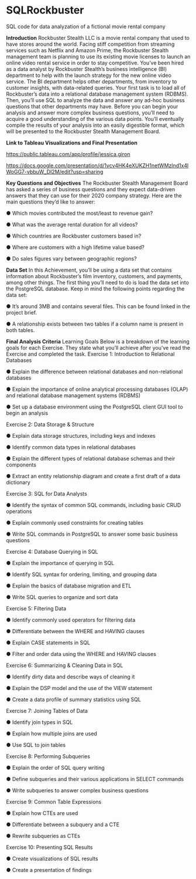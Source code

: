# SQLRockbuster
SQL code for data analyzation of a fictional movie rental company 

**Introduction**
Rockbuster Stealth LLC is a movie rental company that used to have stores around the
world. Facing stiff competition from streaming services such as Netflix and Amazon Prime,
the Rockbuster Stealth management team is planning to use its existing movie licenses to
launch an online video rental service in order to stay competitive.
You’ve been hired as a data analyst by Rockbuster Stealth’s business intelligence (BI)
department to help with the launch strategy for the new online video service. The BI
department helps other departments, from inventory to customer insights, with data-related
queries. Your first task is to load all of Rockbuster’s data into a relational database
management system (RDBMS). Then, you’ll use SQL to analyze the data and answer any
ad-hoc business questions that other departments may have.
Before you can begin your analysis and answer more complex business questions, you’ll
need to acquire a good understanding of the various data points. You’ll eventually compile
the results of your analysis into an easily digestible format, which will be presented to the
Rockbuster Stealth Management Board.

**Link to Tableau Visualizations and Final Presentation**

https://public.tableau.com/app/profile/jessica.giron

https://docs.google.com/presentation/d/1vcv4HK4eXUKZH1netWMzlnd1x4lWoGG7-vbbuW_DI2M/edit?usp=sharing

**Key Questions and Objectives**
The Rockbuster Stealth Management Board has asked a series of business questions and
they expect data-driven answers that they can use for their 2020 company strategy. Here are
the main questions they’d like to answer:

● Which movies contributed the most/least to revenue gain?

● What was the average rental duration for all videos?

● Which countries are Rockbuster customers based in?

● Where are customers with a high lifetime value based?

● Do sales figures vary between geographic regions?

**Data Set**
In this Achievement, you’ll be using a data set that contains information about Rockbuster’s
film inventory, customers, and payments, among other things. The first thing you’ll need to
do is load the data set into the PostgreSQL database. Keep in mind the following points
regarding the data set:

● It’s around 3MB and contains several files. This can be found linked in the project brief. 

● A relationship exists between two tables if a column name is present in both tables.

**Final Analysis Criteria**
Learning Goals
Below is a breakdown of the learning goals for each Exercise. They state
what you’ll achieve after you’ve read the Exercise and completed the task.
Exercise 1: Introduction to Relational Databases

● Explain the difference between relational databases and non-relational databases

● Explain the importance of online analytical processing databases (OLAP) and
relational database management systems (RDBMS)

● Set up a database environment using the PostgreSQL client GUI tool to begin an
analysis

Exercise 2: Data Storage & Structure

● Explain data storage structures, including keys and indexes

● Identify common data types in relational databases

● Explain the different types of relational database schemas and their components

● Extract an entity relationship diagram and create a first draft of a data dictionary

Exercise 3: SQL for Data Analysts

● Identify the syntax of common SQL commands, including basic CRUD operations

● Explain commonly used constraints for creating tables

● Write SQL commands in PostgreSQL to answer some basic business questions

Exercise 4: Database Querying in SQL

● Explain the importance of querying in SQL

● Identify SQL syntax for ordering, limiting, and grouping data

● Explain the basics of database migration and ETL

● Write SQL queries to organize and sort data

Exercise 5: Filtering Data

● Identify commonly used operators for filtering data

● Differentiate between the WHERE and HAVING clauses

● Explain CASE statements in SQL

● Filter and order data using the WHERE and HAVING clauses

Exercise 6: Summarizing & Cleaning Data in SQL

● Identify dirty data and describe ways of cleaning it

● Explain the DSP model and the use of the VIEW statement

● Create a data profile of summary statistics using SQL

Exercise 7: Joining Tables of Data

● Identify join types in SQL

● Explain how multiple joins are used

● Use SQL to join tables

Exercise 8: Performing Subqueries

● Explain the order of SQL query writing

● Define subqueries and their various applications in SELECT commands

● Write subqueries to answer complex business questions

Exercise 9: Common Table Expressions

● Explain how CTEs are used

● Differentiate between a subquery and a CTE

● Rewrite subqueries as CTEs

Exercise 10: Presenting SQL Results

● Create visualizations of SQL results

● Create a presentation of findings
